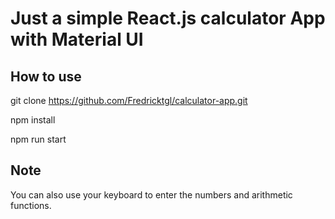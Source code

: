 # Just a simple React.js calculator App with Material UI
## How to use
git clone https://github.com/Fredricktgl/calculator-app.git

npm install

npm run start

## Note
You can also use your keyboard to enter the numbers and arithmetic functions.  
